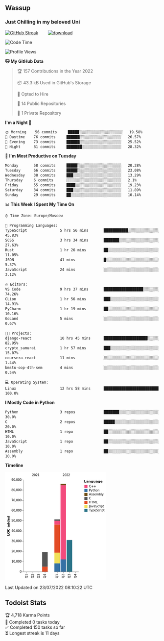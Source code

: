 ## Wassup 
### Just Chilling in my beloved Uni 

<!--
-->

[![GitHub Streak](http://github-readme-streak-stats.herokuapp.com?user=archeoss&theme=shades-of-purple&hide_border=true&date_format=j%20M%5B%20Y%5D)](https://git.io/streak-stats)&nbsp;&nbsp;&nbsp;&nbsp;&nbsp;&nbsp;&nbsp;&nbsp;[![download](https://user-images.githubusercontent.com/68448737/147796309-d8b65b1d-4dde-40d9-b03a-2b42aaa6cd43.jpeg)
](http://bmstu.ru/)

<!--START_SECTION:waka-->
![Code Time](http://img.shields.io/badge/Code%20Time-388%20hrs%2046%20mins-blue)

![Profile Views](http://img.shields.io/badge/Profile%20Views-60-blue)

**🐱 My GitHub Data** 

> 🏆 157 Contributions in the Year 2022
 > 
> 📦 43.3 kB Used in GitHub's Storage 
 > 
> 💼 Opted to Hire
 > 
> 📜 14 Public Repositories 
 > 
> 🔑 1 Private Repository 
 > 
**I'm a Night 🦉** 

```text
🌞 Morning    56 commits     █████░░░░░░░░░░░░░░░░░░░░   19.58% 
🌆 Daytime    76 commits     ██████░░░░░░░░░░░░░░░░░░░   26.57% 
🌃 Evening    73 commits     ██████░░░░░░░░░░░░░░░░░░░   25.52% 
🌙 Night      81 commits     ███████░░░░░░░░░░░░░░░░░░   28.32%

```
📅 **I'm Most Productive on Tuesday** 

```text
Monday       58 commits     █████░░░░░░░░░░░░░░░░░░░░   20.28% 
Tuesday      66 commits     █████░░░░░░░░░░░░░░░░░░░░   23.08% 
Wednesday    38 commits     ███░░░░░░░░░░░░░░░░░░░░░░   13.29% 
Thursday     6 commits      ░░░░░░░░░░░░░░░░░░░░░░░░░   2.1% 
Friday       55 commits     ████░░░░░░░░░░░░░░░░░░░░░   19.23% 
Saturday     34 commits     ███░░░░░░░░░░░░░░░░░░░░░░   11.89% 
Sunday       29 commits     ██░░░░░░░░░░░░░░░░░░░░░░░   10.14%

```


📊 **This Week I Spent My Time On** 

```text
⌚︎ Time Zone: Europe/Moscow

💬 Programming Languages: 
TypeScript               5 hrs 56 mins       ███████████░░░░░░░░░░░░░░   45.83% 
SCSS                     3 hrs 34 mins       ███████░░░░░░░░░░░░░░░░░░   27.63% 
Rust                     1 hr 26 mins        ██░░░░░░░░░░░░░░░░░░░░░░░   11.05% 
JSON                     41 mins             █░░░░░░░░░░░░░░░░░░░░░░░░   5.37% 
JavaScript               24 mins             ░░░░░░░░░░░░░░░░░░░░░░░░░   3.12%

🔥 Editors: 
VS Code                  9 hrs 37 mins       ██████████████████░░░░░░░   74.26% 
CLion                    1 hr 56 mins        ███░░░░░░░░░░░░░░░░░░░░░░   14.91% 
PyCharm                  1 hr 19 mins        ██░░░░░░░░░░░░░░░░░░░░░░░   10.16% 
GoLand                   5 mins              ░░░░░░░░░░░░░░░░░░░░░░░░░   0.67%

🐱‍💻 Projects: 
django-react             10 hrs 45 mins      ████████████████████░░░░░   82.95% 
crypto_samurai           1 hr 57 mins        ███░░░░░░░░░░░░░░░░░░░░░░   15.07% 
coursera-react           11 mins             ░░░░░░░░░░░░░░░░░░░░░░░░░   1.44% 
bmstu-oop-4th-sem        4 mins              ░░░░░░░░░░░░░░░░░░░░░░░░░   0.54%

💻 Operating System: 
Linux                    12 hrs 58 mins      █████████████████████████   100.0%

```

**I Mostly Code in Python** 

```text
Python                   3 repos             ███████░░░░░░░░░░░░░░░░░░   30.0% 
C                        2 repos             █████░░░░░░░░░░░░░░░░░░░░   20.0% 
HTML                     1 repo              ██░░░░░░░░░░░░░░░░░░░░░░░   10.0% 
JavaScript               1 repo              ██░░░░░░░░░░░░░░░░░░░░░░░   10.0% 
Assembly                 1 repo              ██░░░░░░░░░░░░░░░░░░░░░░░   10.0%

```


**Timeline**

![Chart not found](https://raw.githubusercontent.com/archeoss/archeoss/master/charts/bar_graph.png) 


 Last Updated on 23/07/2022 08:10:22 UTC
<!--END_SECTION:waka-->

## Todoist Stats

<!-- TODO-IST:START -->
🏆  4,718 Karma Points           
🌸  Completed 0 tasks today           
✅  Completed 150 tasks so far           
⏳  Longest streak is 11 days
<!-- TODO-IST:END -->
